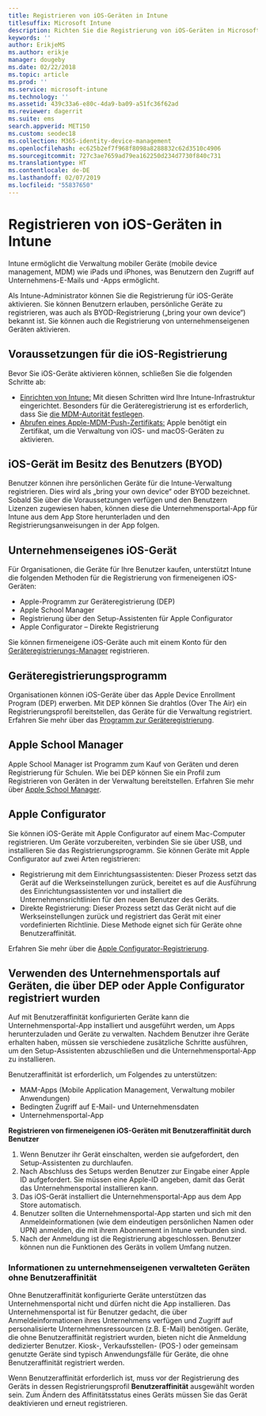 ```yaml
---
title: Registrieren von iOS-Geräten in Intune
titlesuffix: Microsoft Intune
description: Richten Sie die Registrierung von iOS-Geräten in Microsoft Intune ein.
keywords: ''
author: ErikjeMS
ms.author: erikje
manager: dougeby
ms.date: 02/22/2018
ms.topic: article
ms.prod: ''
ms.service: microsoft-intune
ms.technology: ''
ms.assetid: 439c33a6-e80c-4da9-ba09-a51fc36f62ad
ms.reviewer: dagerrit
ms.suite: ems
search.appverid: MET150
ms.custom: seodec18
ms.collection: M365-identity-device-management
ms.openlocfilehash: ec625b2ef7f968f8098a8288832c62d3510c4906
ms.sourcegitcommit: 727c3ae7659ad79ea162250d234d7730f840c731
ms.translationtype: HT
ms.contentlocale: de-DE
ms.lasthandoff: 02/07/2019
ms.locfileid: "55837650"
---
```

# <a name="enroll-ios-devices-in-intune"></a>Registrieren von iOS-Geräten in Intune

Intune ermöglicht die Verwaltung mobiler Geräte (mobile device management, MDM) wie iPads und iPhones, was Benutzern den Zugriff auf Unternehmens-E-Mails und -Apps ermöglicht.

Als Intune-Administrator können Sie die Registrierung für iOS-Geräte aktivieren. Sie können Benutzern erlauben, persönliche Geräte zu registrieren, was auch als BYOD-Registrierung („bring your own device“) bekannt ist. Sie können auch die Registrierung von unternehmenseigenen Geräten aktivieren.

## <a name="prerequisites-for-ios-enrollment"></a>Voraussetzungen für die iOS-Registrierung
Bevor Sie iOS-Geräte aktivieren können, schließen Sie die folgenden Schritte ab:
- [Einrichten von Intune:](setup-steps.md) Mit diesen Schritten wird Ihre Intune-Infrastruktur eingerichtet. Besonders für die Geräteregistrierung ist es erforderlich, dass Sie [die MDM-Autorität festlegen](mdm-authority-set.md).
- [Abrufen eines Apple-MDM-Push-Zertifikats:](apple-mdm-push-certificate-get.md) Apple benötigt ein Zertifikat, um die Verwaltung von iOS- und macOS-Geräten zu aktivieren.

## <a name="user-owned-ios-devices-byod"></a>iOS-Gerät im Besitz des Benutzers (BYOD)

Benutzer können ihre persönlichen Geräte für die Intune-Verwaltung registrieren. Dies wird als „bring your own device“ oder BYOD bezeichnet. Sobald Sie über die Voraussetzungen verfügen und den Benutzern Lizenzen zugewiesen haben, können diese die Unternehmensportal-App für Intune aus dem App Store herunterladen und den Registrierungsanweisungen in der App folgen.

## <a name="company-owned-ios-devices"></a>Unternehmenseigenes iOS-Gerät
Für Organisationen, die Geräte für Ihre Benutzer kaufen, unterstützt Intune die folgenden Methoden für die Registrierung von firmeneigenen iOS-Geräten:

- Apple-Programm zur Geräteregistrierung (DEP)
- Apple School Manager
- Registrierung über den Setup-Assistenten für Apple Configurator
- Apple Configurator – Direkte Registrierung

Sie können firmeneigene iOS-Geräte auch mit einem Konto für den [Geräteregistrierungs-Manager](device-enrollment-manager-enroll.md) registrieren.

## <a name="device-enrollment-program"></a>Geräteregistrierungsprogramm
Organisationen können iOS-Geräte über das Apple Device Enrollment Program (DEP) erwerben. Mit DEP können Sie drahtlos (Over The Air) ein Registrierungsprofil bereitstellen, das Geräte für die Verwaltung registriert. Erfahren Sie mehr über das [Programm zur Geräteregistrierung](device-enrollment-program-enroll-ios.md).

## <a name="apple-school-manager"></a>Apple School Manager
Apple School Manager ist Programm zum Kauf von Geräten und deren Registrierung für Schulen. Wie bei DEP können Sie ein Profil zum Registrieren von Geräten in der Verwaltung bereitstellen. Erfahren Sie mehr über [Apple School Manager](apple-school-manager-set-up-ios.md).

## <a name="apple-configurator"></a>Apple Configurator
Sie können iOS-Geräte mit Apple Configurator auf einem Mac-Computer registrieren. Um Geräte vorzubereiten, verbinden Sie sie über USB, und installieren Sie das Registrierungsprogramm. Sie können Geräte mit Apple Configurator auf zwei Arten registrieren:
- Registrierung mit dem Einrichtungsassistenten: Dieser Prozess setzt das Gerät auf die Werkseinstellungen zurück, bereitet es auf die Ausführung des Einrichtungsassistenten vor und installiert die Unternehmensrichtlinien für den neuen Benutzer des Geräts.
- Direkte Registrierung: Dieser Prozess setzt das Gerät nicht auf die Werkseinstellungen zurück und registriert das Gerät mit einer vordefinierten Richtlinie. Diese Methode eignet sich für Geräte ohne Benutzeraffinität.

Erfahren Sie mehr über die [Apple Configurator-Registrierung](apple-configurator-setup-assistant-enroll-ios.md).

## <a name="use-the-company-portal-on-dep-enrolled-or-apple-configurator-enrolled-devices"></a>Verwenden des Unternehmensportals auf Geräten, die über DEP oder Apple Configurator registriert wurden

Auf mit Benutzeraffinität konfigurierten Geräte kann die Unternehmensportal-App installiert und ausgeführt werden, um Apps herunterzuladen und Geräte zu verwalten. Nachdem Benutzer ihre Geräte erhalten haben, müssen sie verschiedene zusätzliche Schritte ausführen, um den Setup-Assistenten abzuschließen und die Unternehmensportal-App zu installieren.

Benutzeraffinität ist erforderlich, um Folgendes zu unterstützen:
  - MAM-Apps (Mobile Application Management, Verwaltung mobiler Anwendungen)
  - Bedingten Zugriff auf E-Mail- und Unternehmensdaten
  - Unternehmensportal-App

**Registrieren von firmeneigenen iOS-Geräten mit Benutzeraffinität durch Benutzer**
1. Wenn Benutzer ihr Gerät einschalten, werden sie aufgefordert, den Setup-Assistenten zu durchlaufen. 
2. Nach Abschluss des Setups werden Benutzer zur Eingabe einer Apple ID aufgefordert. Sie müssen eine Apple-ID angeben, damit das Gerät das Unternehmensportal installieren kann. 
3. Das iOS-Gerät installiert die Unternehmensportal-App aus dem App Store automatisch.
4. Benutzer sollten die Unternehmensportal-App starten und sich mit den Anmeldeinformationen (wie dem eindeutigen persönlichen Namen oder UPN) anmelden, die mit ihrem Abonnement in Intune verbunden sind. 
5. Nach der Anmeldung ist die Registrierung abgeschlossen. Benutzer können nun die Funktionen des Geräts in vollem Umfang nutzen.

### <a name="about-corporate-owned-managed-devices-with-no-user-affinity"></a>Informationen zu unternehmenseigenen verwalteten Geräten ohne Benutzeraffinität

Ohne Benutzeraffinität konfigurierte Geräte unterstützen das Unternehmensportal nicht und dürfen nicht die App installieren. Das Unternehmensportal ist für Benutzer gedacht, die über Anmeldeinformationen ihres Unternehmens verfügen und Zugriff auf personalisierte Unternehmensressourcen (z.B. E-Mail) benötigen. Geräte, die ohne Benutzeraffinität registriert wurden, bieten nicht die Anmeldung dedizierter Benutzer. Kiosk-, Verkaufsstellen- (POS-) oder gemeinsam genutzte Geräte sind typisch Anwendungsfälle für Geräte, die ohne Benutzeraffinität registriert werden.

Wenn Benutzeraffinität erforderlich ist, muss vor der Registrierung des Geräts in dessen Registrierungsprofil **Benutzeraffinität** ausgewählt worden sein. Zum Ändern des Affinitätsstatus eines Geräts müssen Sie das Gerät deaktivieren und erneut registrieren.

